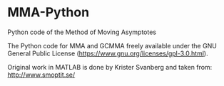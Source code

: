 # MMA-Python
Python code of the Method of Moving Asymptotes

The Python code for MMA and GCMMA freely available under the GNU General Public License (https://www.gnu.org/licenses/gpl-3.0.html).

Original work in MATLAB is done by Krister Svanberg and taken from: http://www.smoptit.se/

